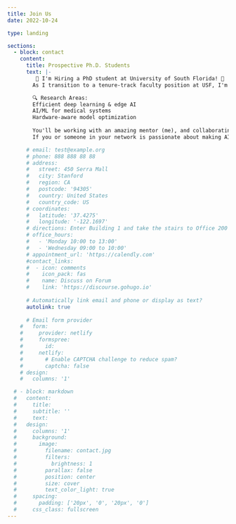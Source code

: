 ```yaml
---
title: Join Us
date: 2022-10-24

type: landing

sections:
  - block: contact
    content:
      title: Prospective Ph.D. Students
      text: |-
         🎉 I'm Hiring a PhD student at University of South Florida! 🎉
        As I transition to a tenure-track faculty position at USF, I'm looking for a talented student to join the Yi Sheng’s Lab for Efficient and Scalable AI Systems (YES) Lab at USF.

        🔍 Research Areas:
        Efficient deep learning & edge AI
        AI/ML for medical systems
        Hardware-aware model optimization
        
        You'll be working with an amazing mentor (me), and collaborating with top researchers from other institutions.
        If you or someone in your network is passionate about making AI efficient, and impactful — let’s connect! Feel free to message me or email me at yes08252025@gmail.com

      # email: test@example.org
      # phone: 888 888 88 88
      # address:
      #   street: 450 Serra Mall
      #   city: Stanford
      #   region: CA
      #   postcode: '94305'
      #   country: United States
      #   country_code: US
      # coordinates:
      #   latitude: '37.4275'
      #   longitude: '-122.1697'
      # directions: Enter Building 1 and take the stairs to Office 200 on Floor 2
      # office_hours:
      #   - 'Monday 10:00 to 13:00'
      #   - 'Wednesday 09:00 to 10:00'
      # appointment_url: 'https://calendly.com'
      #contact_links:
      #  - icon: comments
      #    icon_pack: fas
      #    name: Discuss on Forum
      #    link: 'https://discourse.gohugo.io'
    
      # Automatically link email and phone or display as text?
      autolink: true
    
      # Email form provider
    #   form:
    #     provider: netlify
    #     formspree:
    #       id:
    #     netlify:
    #       # Enable CAPTCHA challenge to reduce spam?
    #       captcha: false
    # design:
    #   columns: '1'

  # - block: markdown
  #   content:
  #     title:
  #     subtitle: ''
  #     text:
  #   design:
  #     columns: '1'
  #     background:
  #       image: 
  #         filename: contact.jpg
  #         filters:
  #           brightness: 1
  #         parallax: false
  #         position: center
  #         size: cover
  #         text_color_light: true
  #     spacing:
  #       padding: ['20px', '0', '20px', '0']
  #     css_class: fullscreen
---
```




